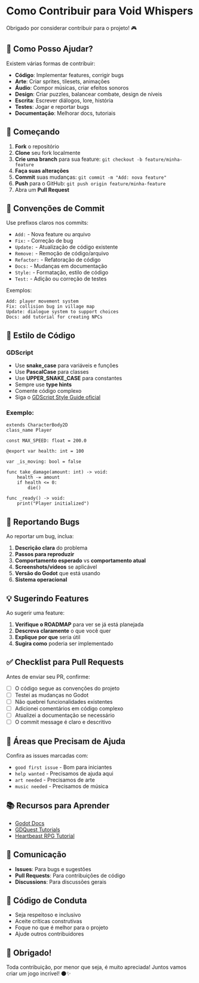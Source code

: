 # Como Contribuir para Void Whispers

Obrigado por considerar contribuir para o projeto! 🎮

## 🤝 Como Posso Ajudar?

Existem várias formas de contribuir:

- **Código**: Implementar features, corrigir bugs
- **Arte**: Criar sprites, tilesets, animações
- **Áudio**: Compor músicas, criar efeitos sonoros
- **Design**: Criar puzzles, balancear combate, design de níveis
- **Escrita**: Escrever diálogos, lore, história
- **Testes**: Jogar e reportar bugs
- **Documentação**: Melhorar docs, tutoriais

## 🚀 Começando

1. **Fork** o repositório
2. **Clone** seu fork localmente
3. **Crie uma branch** para sua feature: `git checkout -b feature/minha-feature`
4. **Faça suas alterações**
5. **Commit** suas mudanças: `git commit -m "Add: nova feature"`
6. **Push** para o GitHub: `git push origin feature/minha-feature`
7. Abra um **Pull Request**

## 📝 Convenções de Commit

Use prefixos claros nos commits:

- `Add:` - Nova feature ou arquivo
- `Fix:` - Correção de bug
- `Update:` - Atualização de código existente
- `Remove:` - Remoção de código/arquivo
- `Refactor:` - Refatoração de código
- `Docs:` - Mudanças em documentação
- `Style:` - Formatação, estilo de código
- `Test:` - Adição ou correção de testes

Exemplos:
```
Add: player movement system
Fix: collision bug in village map
Update: dialogue system to support choices
Docs: add tutorial for creating NPCs
```

## 🎨 Estilo de Código

### GDScript
- Use **snake_case** para variáveis e funções
- Use **PascalCase** para classes
- Use **UPPER_SNAKE_CASE** para constantes
- Sempre use **type hints**
- Comente código complexo
- Siga o [GDScript Style Guide oficial](https://docs.godotengine.org/en/stable/tutorials/scripting/gdscript/gdscript_styleguide.html)

### Exemplo:
```gdscript
extends CharacterBody2D
class_name Player

const MAX_SPEED: float = 200.0

@export var health: int = 100

var _is_moving: bool = false

func take_damage(amount: int) -> void:
    health -= amount
    if health <= 0:
        die()

func _ready() -> void:
    print("Player initialized")
```

## 🐛 Reportando Bugs

Ao reportar um bug, inclua:

1. **Descrição clara** do problema
2. **Passos para reproduzir**
3. **Comportamento esperado** vs **comportamento atual**
4. **Screenshots/vídeos** se aplicável
5. **Versão do Godot** que está usando
6. **Sistema operacional**

## 💡 Sugerindo Features

Ao sugerir uma feature:

1. **Verifique o ROADMAP** para ver se já está planejada
2. **Descreva claramente** o que você quer
3. **Explique por que** seria útil
4. **Sugira como** poderia ser implementado

## ✅ Checklist para Pull Requests

Antes de enviar seu PR, confirme:

- [ ] O código segue as convenções do projeto
- [ ] Testei as mudanças no Godot
- [ ] Não quebrei funcionalidades existentes
- [ ] Adicionei comentários em código complexo
- [ ] Atualizei a documentação se necessário
- [ ] O commit message é claro e descritivo

## 🎯 Áreas que Precisam de Ajuda

Confira as issues marcadas com:
- `good first issue` - Bom para iniciantes
- `help wanted` - Precisamos de ajuda aqui
- `art needed` - Precisamos de arte
- `music needed` - Precisamos de música

## 📚 Recursos para Aprender

- [Godot Docs](https://docs.godotengine.org/)
- [GDQuest Tutorials](https://www.gdquest.com/)
- [Heartbeast RPG Tutorial](https://www.youtube.com/playlist?list=PL9FzW-m48fn2SlrW0KoLT4n5egNdX-W9a)

## 💬 Comunicação

- **Issues**: Para bugs e sugestões
- **Pull Requests**: Para contribuições de código
- **Discussions**: Para discussões gerais

## 📜 Código de Conduta

- Seja respeitoso e inclusivo
- Aceite críticas construtivas
- Foque no que é melhor para o projeto
- Ajude outros contribuidores

## 🙏 Obrigado!

Toda contribuição, por menor que seja, é muito apreciada! Juntos vamos criar um jogo incrível! 🌑✨

